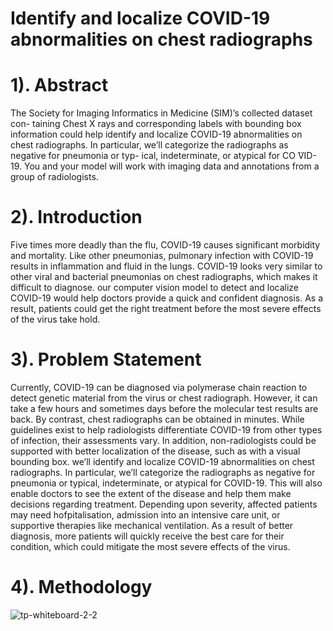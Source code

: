 # Identify and localize COVID-19 abnormalities on chest radiographs

# 1). Abstract
The Society for Imaging Informatics in Medicine (SIM)’s collected dataset con- taining Chest X rays and corresponding labels with bounding box information could help identify and localize COVID-19 abnormalities on chest radiographs. In particular, we’ll categorize the radiographs as negative for pneumonia or typ- ical, indeterminate, or atypical for CO ̈VID-19. You and your model will work with imaging data and annotations from a group of radiologists.
# 2). Introduction
Five times more deadly than the flu, COVID-19 causes significant morbidity and mortality. Like other pneumonias, pulmonary infection with COVID-19 results in inflammation and fluid in the lungs. COVID-19 looks very similar to other viral and bacterial pneumonias on chest radiographs, which makes it difficult to diagnose. our computer vision model to detect and localize COVID-19 would help doctors provide a quick and confident diagnosis. As a result, patients could get the right treatment before the most severe effects of the virus take hold.
# 3). Problem Statement
Currently, COVID-19 can be diagnosed via polymerase chain reaction to detect genetic material from the virus or chest radiograph. However, it can take a few hours and sometimes days before the molecular test results are back. By contrast, chest radiographs can be obtained in minutes. While guidelines exist to help radiologists differentiate COVID-19 from other types of infection, their assessments vary. In addition, non-radiologists could be supported with better localization of the disease, such as with a visual bounding box. we’ll identify and localize COVID-19 abnormalities on chest radiographs. In particular, we’ll categorize the radiographs as negative for pneumonia or typical, indeterminate, or atypical for COVID-19. This will also enable doctors to see the extent of the disease and help them make decisions regarding treatment. Depending upon severity, affected patients may need hofpitalisation, admission into an intensive care unit, or supportive therapies like mechanical ventilation. As a result of better diagnosis, more patients will quickly receive the best care for their condition, which could mitigate the most severe effects of the virus.
# 4). Methodology
![tp-whiteboard-2-2](https://user-images.githubusercontent.com/43450694/160013321-03919a73-4cbf-4ede-ad50-7bec71906c98.jpg)
